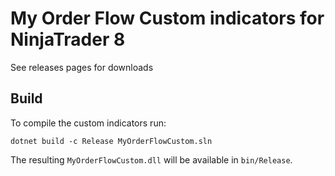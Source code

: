 # My Order Flow Custom indicators for NinjaTrader 8

See releases pages for downloads

## Build

To compile the custom indicators run:

```
dotnet build -c Release MyOrderFlowCustom.sln
```

The resulting `MyOrderFlowCustom.dll` will be available in `bin/Release`.
